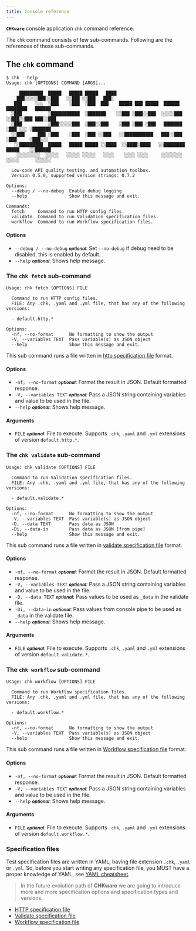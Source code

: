 ```yaml
---
title: Console reference
---
```


**`CHKware`** console application `chk` command reference.

The `chk` command consists of few sub-commands. Following are the references of those sub-commands.

## The `chk` command

```shell
$ chk --help
Usage: chk [OPTIONS] COMMAND [ARGS]...

     █████████  █████   █████ █████   ████
    ███░░░░░███░░███   ░░███ ░░███   ███░
   ███     ░░░  ░███    ░███  ░███  ███    █████ ███ █████  ██████   ████████   ██████
  ░███          ░███████████  ░███████    ░░███ ░███░░███  ░░░░░███ ░░███░░███ ███░░███
  ░███          ░███░░░░░███  ░███░░███    ░███ ░███ ░███   ███████  ░███ ░░░ ░███████
  ░░███     ███ ░███    ░███  ░███ ░░███   ░░███████████   ███░░███  ░███     ░███░░░
   ░░█████████  █████   █████ █████ ░░████  ░░████░████   ░░████████ █████    ░░██████
    ░░░░░░░░░  ░░░░░   ░░░░░ ░░░░░   ░░░░    ░░░░ ░░░░     ░░░░░░░░ ░░░░░      ░░░░░░

  Low-code API quality testing, and automation toolbox.
  Version 0.5.0, supported version strings: 0.7.2

Options:
  --debug / --no-debug  Enable debug logging
  --help                Show this message and exit.

Commands:
  fetch     Command to run HTTP config files.
  validate  Command to run Validation specification files.
  workflow  Command to run Workflow specification files.
```

#### Options

- `--debug / --no-debug` <small>***optional***</small>: Set `--no-debug` if debug need to be disabled, this is enabled by default.
- `--help` <small>***optional***</small>: Shows help message.

### The `chk fetch` sub-command

```shell
Usage: chk fetch [OPTIONS] FILE

  Command to run HTTP config files.
  FILE: Any .chk, .yaml and .yml file, that has any of the following versions:

  - default.http.*

Options:
  -nf, --no-format      No formatting to show the output
  -V, --variables TEXT  Pass variable(s) as JSON object
  --help                Show this message and exit.
```

This sub command runs a file written in [http specification file](http-reference) format.

#### Options

- `-nf, --no-format` <small>***optional***</small>: Format the result in JSON. Default formatted response.
- `-V, --variables TEXT` <small>***optional***</small>: Pass a JSON string containing variables and value to be used in the file.
- `--help` <small>***optional***</small>: Shows help message.

#### Arguments

- `FILE` <small>***optional***</small>: File to execute. Supports `.chk`, `.yaml` and `.yml` extensions of version `default.http.*`.

### The `chk validate` sub-command

```shell
Usage: chk validate [OPTIONS] FILE

  Command to run Validation specification files.
  FILE: Any .chk, .yaml and .yml file, that has any of the following versions:

  - default.validate.*

Options:
  -nf, --no-format      No formatting to show the output
  -V, --variables TEXT  Pass variable(s) as JSON object
  -D, --data TEXT       Pass data as JSON
  -Di, --data-in        Pass data as JSON [from pipe]
  --help                Show this message and exit.
```

This sub command runs a file written in [validate specification file](validate-reference) format.

#### Options

- `-nf, --no-format` <small>***optional***</small>: Format the result in JSON. Default formatted response.
- `-V, --variables TEXT` <small>***optional***</small>: Pass a JSON string containing variables and value to be used in the file.
- `-D, --data TEXT` <small>***optional***</small>: Pass values to be used as `_data` in the validate file.
- `-Di, --data-in` <small>***optional***</small>: Pass values from console pipe to be used as `_data` in the validate file.
- `--help` <small>***optional***</small>: Shows help message.

#### Arguments

- `FILE` <small>***optional***</small>: File to execute. Supports `.chk`, `.yaml` and `.yml` extensions of version `default.validate.*`.

### The `chk workflow` sub-command

```shell
Usage: chk workflow [OPTIONS] FILE

  Command to run Workflow specification files.
  FILE: Any .chk, .yaml and .yml file, that has any of the following versions:

  - default.workflow.*

Options:
  -nf, --no-format      No formatting to show the output
  -V, --variables TEXT  Pass variable(s) as JSON object
  --help                Show this message and exit.
```

This sub command runs a file written in [Workflow specification file](workflow-reference) format.

#### Options

- `-nf, --no-format` <small>***optional***</small>: Format the result in JSON. Default formatted response.
- `-V, --variables TEXT` <small>***optional***</small>: Pass a JSON string containing variables and value to be used in the file.
- `--help` <small>***optional***</small>: Shows help message.

#### Arguments

- `FILE` <small>***optional***</small>: File to execute. Supports `.chk`, `.yaml` and `.yml` extensions of version `default.workflow.*`.

### Specification files

Test specification files are written in YAML, having file extension `.chk`, `.yaml` or `.yml`. So, before you start writing any specification file, you MUST have a proper knowledge of YAML, see [YAML cheatsheet](https://quickref.me/yaml).

> In the future evolution path of **CHKware** we are going to introduce more and more specification options and specification types and versions.

- [HTTP specification file](http-reference)
- [Validate specification file](validate-reference)
- [Workflow specification file](workflow-reference)
